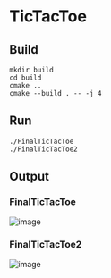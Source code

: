 # TicTacToe

## **Build**

```
mkdir build
cd build
cmake ..
cmake --build . -- -j 4
```
## **Run**
```
./FinalTicTacToe
./FinalTicTacToe2
```

## **Output**
### FinalTicTacToe
![image](/home/arkadyuti/Pictures/FinalTicTacToe.png)
### FinalTicTacToe2
![image](/home/arkadyuti/Pictures/FinalTicTacToe2.png)
